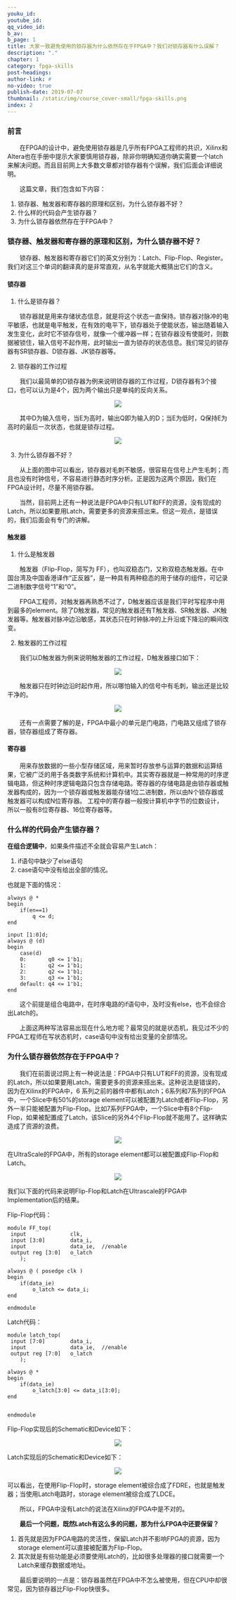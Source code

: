 ```yaml
---
youku_id: 
youtube_id: 
qq_video_id: 
b_av: 
b_page: 1
title: 大家一致避免使用的锁存器为什么依然存在于FPGA中？我们对锁存器有什么误解？
description: "."
chapter: 1
category: fpga-skills
post-headings:
author-link: #
no-video: true
publish-date: 2019-07-07
thumbnail: /static/img/course_cover-small/fpga-skills.png
index: 2
---
```



 
 

### 前言

&emsp;&emsp;在FPGA的设计中，避免使用锁存器是几乎所有FPGA工程师的共识，Xilinx和Altera也在手册中提示大家要慎用锁存器，除非你明确知道你确实需要一个latch来解决问题。而且目前网上大多数文章都对锁存器有个误解，我们后面会详细说明。

&emsp;&emsp;这篇文章，我们包含如下内容：
 1. 锁存器、触发器和寄存器的原理和区别，为什么锁存器不好？
 2. 什么样的代码会产生锁存器？
 3. 为什么锁存器依然存在于FPGA中？


### 锁存器、触发器和寄存器的原理和区别，为什么锁存器不好？


&emsp;&emsp;锁存器、触发器和寄存器它们的英文分别为：Latch、Flip-Flop、Register。我们对这三个单词的翻译真的是非常直观，从名字就能大概猜出它们的含义。


#### 锁存器

1. 什么是锁存器？

&emsp;&emsp;锁存器就是用来存储状态信息，就是将这个状态一直保持。锁存器对脉冲的电平敏感，也就是电平触发，在有效的电平下，锁存器处于使能状态，输出随着输入发生变化，此时它不锁存信号，就像一个缓冲器一样；在锁存器没有使能时，则数据被锁住，输入信号不起作用，此时输出一直为锁存的状态信息。我们常见的锁存器有SR锁存器、D锁存器、JK锁存器等。

2. 锁存器的工作过程

&emsp;&emsp;我们以最简单的D锁存器为例来说明锁存器的工作过程，D锁存器有3个接口，也可以认为是4个，因为两个输出只是单纯的反向关系。


<p align="center">
  <img src="https://raw.githubusercontent.com/Bounce00/pic/master/fpga/fpga_skills/latch1.png">
</p>



&emsp;&emsp;其中D为输入信号，当E为高时，输出Q即为输入的D；当E为低时，Q保持E为高时的最后一次状态，也就是锁存过程。


<p align="center">
  <img src="https://raw.githubusercontent.com/Bounce00/pic/master/fpga/fpga_skills/latch2.png">
</p>



3. 为什么锁存器不好？

&emsp;&emsp;从上面的图中可以看出，锁存器对毛刺不敏感，很容易在信号上产生毛刺；而且也没有时钟信号，不容易进行静态时序分析。正是因为这两个原因，我们在FPGA设计时，尽量不用锁存器。

&emsp;&emsp;当然，目前网上还有一种说法是FPGA中只有LUT和FF的资源，没有现成的Latch，所以如果要用Latch，需要更多的资源来搭出来。但这一观点，是错误的，我们后面会有专门的讲解。



#### 触发器

1. 什么是触发器
 

&emsp;&emsp;触发器（Flip-Flop，简写为 FF），也叫双稳态门，又称双稳态触发器。在中国台湾及中国香港译作“正反器”，是一种具有两种稳态的用于储存的组件，可记录二进制数字信号“1”和“0”。

&emsp;&emsp;FPGA工程师，对触发器再熟悉不过了，D触发器应该是我们平时写程序中用到最多的element。除了D触发器，常见的触发器还有T触发器、SR触发器、JK触发器等。触发器对脉冲边沿敏感，其状态只在时钟脉冲的上升沿或下降沿的瞬间改变。



2. 触发器的工作过程

&emsp;&emsp;我们以D触发器为例来说明触发器的工作过程，D触发器接口如下：

<p align="center">
  <img src="https://raw.githubusercontent.com/Bounce00/pic/master/fpga/fpga_skills/latch3.png">
</p>

&emsp;&emsp;触发器只在时钟边沿时起作用，所以哪怕输入的信号中有毛刺，输出还是比较干净的。

<p align="center">
  <img src="https://raw.githubusercontent.com/Bounce00/pic/master/fpga/fpga_skills/latch4.png">
</p>


&emsp;&emsp;还有一点需要了解的是，FPGA中最小的单元是门电路，门电路又组成了锁存器，锁存器组成了寄存器。

#### 寄存器

&emsp;&emsp;用来存放数据的一些小型存储区域，用来暂时存放参与运算的数据和运算结果，它被广泛的用于各类数字系统和计算机中。其实寄存器就是一种常用的时序逻辑电路，但这种时序逻辑电路只包含存储电路。寄存器的存储电路是由锁存器或触发器构成的，因为一个锁存器或触发器能存储1位二进制数，所以由N个锁存器或触发器可以构成N位寄存器。 工程中的寄存器一般按计算机中字节的位数设计，所以一般有8位寄存器、16位寄存器等。


### 什么样的代码会产生锁存器？

**在组合逻辑中**，如果条件描述不全就会容易产生Latch：
1. if语句中缺少了else语句
2. case语句中没有给出全部的情况。

也就是下面的情况：
```
always @ *
begin
    if(en==1)
        q <= d;
end
```

```
input [1:0]d;
always @ (d)
begin
    case(d)
    0:       q0 <= 1'b1;
    1:       q2 <= 1'b1;
    2:       q2 <= 1'b1;
    3:       q3 <= 1'b1;
    default: q4 <= 1'b1;
end
```

&emsp;&emsp;这个前提是组合电路中，在时序电路的if语句中，及时没有else，也不会综合出Latch的。

&emsp;&emsp;上面这两种写法容易出现在什么地方呢？最常见的就是状态机，我见过不少的FPGA工程师在写状态机时，case语句中没有给出变量的全部情况。



### 为什么锁存器依然存在于FPGA中？

&emsp;&emsp;我们在前面说过网上有一种说法是：FPGA中只有LUT和FF的资源，没有现成的Latch，所以如果要用Latch，需要更多的资源来搭出来。这种说法是错误的，因为在Xilinx的FPGA中，6 系列之前的器件中都有Latch；6系列和7系列的FPGA中，一个Slice中有50%的storage element可以被配置为Latch或者Flip-Flop，另外一半只能被配置为Flip-Flop。比如7系列FPGA中，一个Slice中有8个Flip-Flop，如果被配置成了Latch，该Slice的另外4个Flip-Flop就不能用了。这样确实造成了资源的浪费。

<p align="center">
  <img src="https://raw.githubusercontent.com/Bounce00/pic/master/fpga/fpga_skills/latch5.png">
</p>

在UltraScale的FPGA中，所有的storage element都可以被配置成Flip-Flop和Latch。

<p align="center">
  <img src="https://raw.githubusercontent.com/Bounce00/pic/master/fpga/fpga_skills/latch6.png">
</p>

我们以下面的代码来说明Flip-Flop和Latch在Ultrascale的FPGA中Implementation后的结果。

Flip-Flop代码：
```
module FF_top(
 input              clk,
 input [3:0]        data_i,
 input              data_ie,  //enable
 output reg [3:0]   o_latch
    );
    
always @ ( posedge clk )
begin
    if(data_ie)
        o_latch <= data_i;
end  
    
endmodule
```

Latch代码：
```
module latch_top(
 input [7:0]        data_i,
 input              data_ie,  //enable
 output reg [7:0]   o_latch
    );
    
always @ * 
begin
    if(data_ie)
        o_latch[3:0] <= data_i[3:0];
end  


endmodule
```

Flip-Flop实现后的Schematic和Device如下：

<p align="center">
  <img src="https://raw.githubusercontent.com/Bounce00/pic/master/fpga/fpga_skills/latch7.png">
</p>



Latch实现后的Schematic和Device如下：

<p align="center">
  <img src="https://raw.githubusercontent.com/Bounce00/pic/master/fpga/fpga_skills/latch8.png">
</p>

可以看出，在使用Flip-Flop时，storage element被综合成了FDRE，也就是触发器；当使用Latch电路时，storage element被综合成了LDCE。

&emsp;&emsp;所以，FPGA中没有Latch的说法在Xilinx的FPGA中是不对的。


&emsp;&emsp;**最后一个问题，既然Latch有这么多的问题，那为什么FPGA中还要保留？**

1. 首先就是因为FPGA电路的灵活性，保留Latch并不影响FPGA的资源，因为storage element可以直接被配置为Flip-Flop。
2. 其次就是有些功能是必须要使用Latch的，比如很多处理器的接口就需要一个Latch来缓存数据或地址。


&emsp;&emsp;最后要说明的一点是：锁存器虽然在FPGA中不怎么被使用，但在CPU中却很常见，因为锁存器比Flip-Flop快很多。








